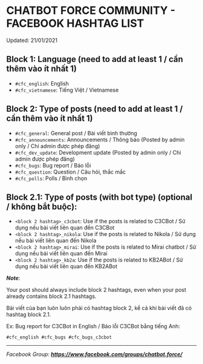 # CHATBOT FORCE COMMUNITY - FACEBOOK HASHTAG LIST
Updated: 21/01/2021

## Block 1: Language (need to add at least 1 / cần thêm vào ít nhất 1)
- `#cfc_english`: English
- `#cfc_vietnamese`: Tiếng Việt / Vietnamese

## Block 2: Type of posts (need to add at least 1 / cần thêm vào ít nhất 1)
- `#cfc_general`: General post / Bài viết bình thường
- `#cfc_announcements`: Announcements / Thông báo (Posted by admin only / Chỉ admin được phép đăng)
- `#cfc_dev_update`: Development update (Posted by admin only / Chỉ admin được phép đăng)
- `#cfc_bugs`: Bug report / Báo lỗi
- `#cfc_question`: Question / Câu hỏi, thắc mắc
- `#cfc_polls`: Polls / Bình chọn

## Block 2.1: Type of posts (with bot type) (optional / không bắt buộc):
- `<block 2 hashtag>_c3cbot`: Use if the posts is related to C3CBot / Sử dụng nếu bài viết liên quan đến C3CBot
- `<block 2 hashtag>_nikola`: Use if the posts is related to Nikola / Sử dụng nếu bài viết liên quan đến Nikola
- `<block 2 hashtag>_mirai`: Use if the posts is related to Mirai chatbot / Sử dụng nếu bài viết liên quan đến Mirai
- `<block 2 hashtag>_kb2a`: Use if the posts is related to KB2ABot / Sử dụng nếu bài viết liên quan đến KB2ABot

**_Note_**: 

Your post should always include block 2 hashtags, even when your post already contains block 2.1 hashtags. 

Bài viết của bạn luôn luôn phải có hashtag block 2, kể cả khi bài viết đã có hashtag block 2.1.

Ex: Bug report for C3CBot in English / Báo lỗi C3CBot bằng tiếng Anh: 
```
#cfc_english #cfc_bugs #cfc_bugs_c3cbot
```

<hr>

_Facebook Group: <a href="https://www.facebook.com/groups/chatbot.force/"><b>https://www.facebook.com/groups/chatbot.force/</b></a>_
